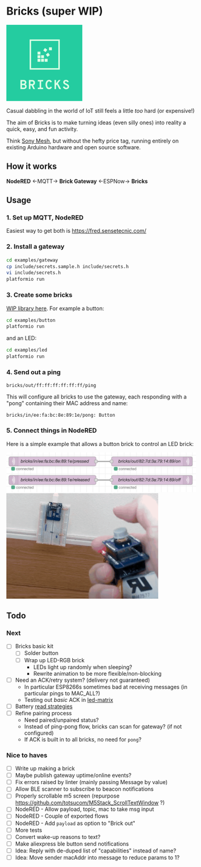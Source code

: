 # Bricks (super WIP)
<img src=logo.png width=200>

Casual dabbling in the world of IoT still feels a little _too_ hard (or expensive!)

The aim of Bricks is to make turning ideas (even silly ones) into
reality a quick, easy, and fun activity.

Think [Sony Mesh](https://meshprj.com/), but without the hefty price tag,
running entirely on existing Arduino hardware and open source software.

## How it works

**NodeRED** ←MQTT→ **Brick Gateway** ←ESPNow→ **Bricks**

## Usage

### 1. Set up MQTT, NodeRED

Easiest way to get both is https://fred.sensetecnic.com/

### 2. Install a gateway

```bash
cd examples/gateway
cp include/secrets.sample.h include/secrets.h
vi include/secrets.h
platformio run
```

### 3. Create some bricks

[WIP library here](/examples).
For example a button:

```bash
cd examples/button
platformio run
```

and an LED:

```bash
cd examples/led
platformio run
```

### 4. Send out a ping

```mqtt
bricks/out/ff:ff:ff:ff:ff:ff/ping
```

This will configure all bricks to use the gateway,
each responding with a "pong" containing their MAC address and name:

```mqtt
bricks/in/ee:fa:bc:8e:89:1e/pong: Button
```

### 5. Connect things in NodeRED

Here is a simple example that allows a button brick to control an LED
brick:

<img src=example.png width=500>
<img src=example.gif width=400>


## Todo

### Next
- [ ] Bricks basic kit
  - [ ] Solder button
  - [ ] Wrap up LED-RGB brick
    - LEDs light up randomly when sleeping?
    - Rewrite animation to be more flexible/non-blocking
- [ ] Need an ACK/retry system? (delivery not guaranteed)
  - In particular ESP8266s sometimes bad at receiving messages (in particular pings to MAC_ALL?)
  - Testing out _basic_ ACK in [led-matrix](examples/led-matrix)
- [ ] Battery [read strategies](https://github.com/balvig/bricks/compare/battery)
- [ ] Refine pairing process
  - Need paired/unpaired status?
  - Instead of ping-pong flow, bricks can scan for gateway? (if not configured)
  - If ACK is built in to all bricks, no need for `pong`?

### Nice to haves
- [ ] Write up making a brick
- [ ] Maybe publish gateway uptime/online events?
- [ ] Fix errors raised by linter (mainly passing Message by value)
- [ ] Allow BLE scanner to subscribe to beacon notifications
- [ ] Properly scrollable m5 screen (repurpose https://github.com/totsucom/M5Stack_ScrollTextWindow ?)
- [ ] NodeRED - Allow payload, topic, mac to take msg input
- [ ] NodeRED - Couple of exported flows
- [ ] NodeRED - Add `payload` as option to "Brick out"
- [ ] More tests
- [ ] Convert wake-up reasons to text?
- [ ] Make aliexpress ble button send notifications
- [ ] Idea: Reply with de-duped list of "capabilities" instead of name?
- [ ] Idea: Move sender macAddr into message to reduce params to 1?
